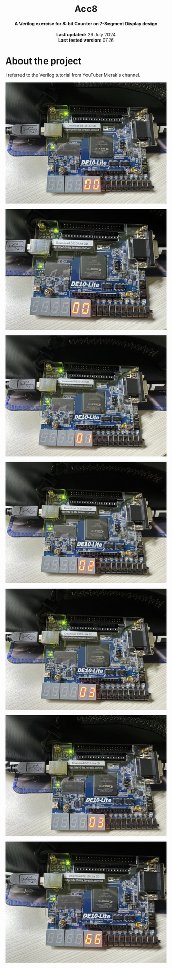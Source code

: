 <center>
    <h1 align="center">Acc8</h1>
    <h4 align="center">A Verilog exercise for 8-bit Counter on 7-Segment Display design</strong> </h4>
    <p align="center">
        <strong>Last updated:</strong> 26 July 2024<br>
        <strong>Last tested version:</strong> 0726
    </p> 
</center>

# About the project
I referred to the Verilog tutorial from YouTuber Merak's channel.

![w_en_0](./img/w_en_0.jpg)

![w_en_1_0](img/w_en_1_0.jpg)

![w_en_1_1](img/w_en_1_1.jpg)

![w_en_1_2](img/w_en_1_2.jpg)

![w_en_1_3](img/w_en_1_3.jpg)

![w_en_0_3](img/w_en_0_3.jpg)

![w_en_1_66](img/w_en_1_66.jpg)